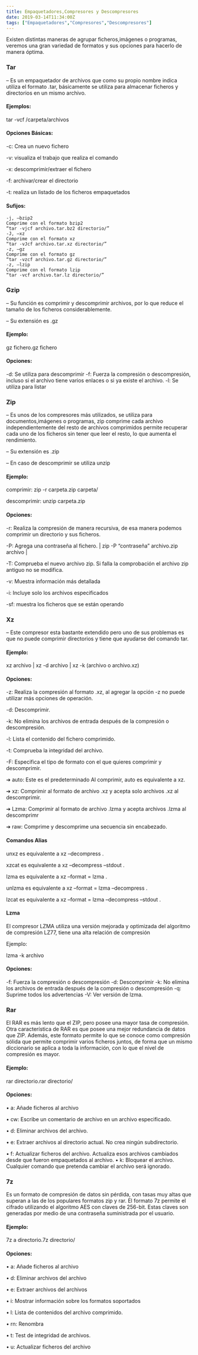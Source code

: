 ```yaml
---
title: Empaquetadores,Compresores y Descompresores
date: 2019-03-14T11:34:00Z
tags: ["Empaquetadores","Compresores","Descompresores"]
---
```


Existen distintas maneras de agrupar ficheros,imágenes o programas, veremos una gran variedad de formatos y sus opciones para hacerlo de manera óptima.

### Tar
– Es un empaquetador de archivos que como su propio nombre indica utiliza el formato .tar, básicamente se utiliza para almacenar ficheros y directorios en un mismo archivo.

#### Ejemplos:

tar -vcf /carpeta/archivos

#### Opciones Básicas:
-c: Crea un nuevo fichero

-v: visualiza el trabajo que realiza el comando

-x: descomprimir/extraer el fichero

-f: archivar/crear el directorio

-t: realiza un listado de los ficheros empaquetados     

#### Sufijos:
```
-j, –bzip2
Comprime con el formato bzip2
“tar -vjcf archivo.tar.bz2 directorio/”
-J, –xz
Comprime con el formato xz
“tar -vJcf archivo.tar.xz directorio/”
-z, –gz
Comprime con el formato gz
“tar -vzcf archivo.tar.gz directorio/”
-z, –lzip
Comprime con el formato lzip
“tar -vcf archivo.tar.lz directorio/”
```

### Gzip
– Su función es comprimir y descomprimir archivos, por lo que reduce el tamaño de los ficheros considerablemente.

– Su extensión es .gz

#### Ejemplo:

gz fichero.gz fichero
#### Opciones:
-d: Se utiliza para descomprimir
-f: Fuerza la compresión o descompresión, incluso si el archivo tiene varios enlaces o si ya existe el archivo.
-l: Se utiliza para listar

### Zip
– Es unos de los compresores más utilizados, se utiliza para documentos,imágenes o programas, zip comprime cada archivo independientemente del resto de archivos comprimidos permite recuperar cada uno de los ficheros sin tener que leer el resto, lo que aumenta el rendimiento.

– Su extensión es .zip

– En caso de descomprimir se utiliza unzip

#### Ejemplo:

comprimir: zip -r carpeta.zip carpeta/

descomprimir: unzip carpeta.zip
#### Opciones:

-r: Realiza la compresión de manera recursiva, de esa manera podemos comprimir un directorio y sus ficheros.

-P: Agrega una contraseña al fichero. | zip -P “contraseña” archivo.zip archivo |

-T: Comprueba el nuevo archivo zip. Si falla la comprobación el archivo zip antiguo no se modifica.

-v: Muestra información más detallada

-i: Incluye solo los archivos especificados

-sf: muestra los ficheros que se están operando

### Xz
– Este compresor esta bastante extendido pero uno de sus problemas es que no puede
comprimir directorios y tiene que ayudarse del comando tar.

#### Ejemplo:
xz archivo | xz -d archivo | xz -k (archivo o archivo.xz)
#### Opciones:
-z: Realiza la compresión al formato .xz, al agregar la opción -z no puede utilizar más opciones de operación.

-d: Descomprimir.

-k: No elimina los archivos de entrada después de la compresión o descompresión.

-l: Lista el contenido del fichero comprimido.

-t: Comprueba la integridad del archivo.

-F: Especifica el tipo de formato con el que quieres comprimir y descomprimir.


➔ auto: Este es el predeterminado Al comprimir, auto es equivalente a xz.

➔ xz: Comprimir al formato de archivo .xz y acepta solo archivos .xz al descomprimir.

➔ Lzma: Comprimir al formato de archivo .lzma y acepta archivos .lzma al descomprimr

➔ raw: Comprime y descomprime una secuencia sin encabezado.

#### Comandos Alias
unxz es equivalente a xz –decompress .

xzcat es equivalente a xz –decompress –stdout .

lzma es equivalente a xz –format = lzma .

unlzma es equivalente a xz –format = lzma –decompress .

lzcat es equivalente a xz –format = lzma –decompress –stdout .


#### Lzma
El compresor LZMA utiliza una versión mejorada y optimizada del algoritmo de compresión LZ77, tiene una alta relación de compresión

Ejemplo:

lzma -k archivo

#### Opciones:

-f: Fuerza la compresión o descompresión
-d: Descomprimir
-k: No elimina los archivos de entrada después de la compresión o descompresión
-q: Suprime todos los advertencias
-V: Ver versión de lzma.

### Rar
El RAR es más lento que el ZIP, pero posee una mayor tasa de compresión. Otra característica de RAR es que posee una mejor redundancia de datos que ZIP. Además, este formato permite lo que se conoce como compresión sólida que permite comprimir varios ficheros juntos, de forma que un mismo diccionario se aplica a toda la información, con lo que el nivel de compresión es mayor.

#### Ejemplo:
rar directorio.rar directorio/
#### Opciones:
•  a: Añade ficheros al archivo

•  cw: Escribe un comentario de archivo en un archivo especificado.

•  d: Eliminar archivos del archivo.

•  e: Extraer archivos al directorio actual. No crea ningún subdirectorio.

•  f: Actualizar ficheros del archivo. Actualiza esos archivos cambiados desde que fueron empaquetados al archivo.
•  k: Bloquear el archivo. Cualquier comando que pretenda cambiar el archivo será ignorado.


### 7z
Es un formato de compresión de datos sin pérdida, con tasas muy altas que superan a las de los populares formatos zip y rar. El formato 7z permite el cifrado utilizando el algoritmo AES con claves de 256-bit. Estas claves son generadas por medio de una contraseña suministrada por el usuario.

#### Ejemplo:

7z a directorio.7z directorio/
 

#### Opciones:

• a: Añade ficheros al archivo

• d: Eliminar archivos del archivo

• e: Extraer archivos del archivos

• i: Mostrar información sobre los formatos soportados

• l: Lista de contenidos del archivo comprimido.

• rn: Renombra

• t: Test de integridad de archivos.

• u: Actualizar ficheros del archivo
